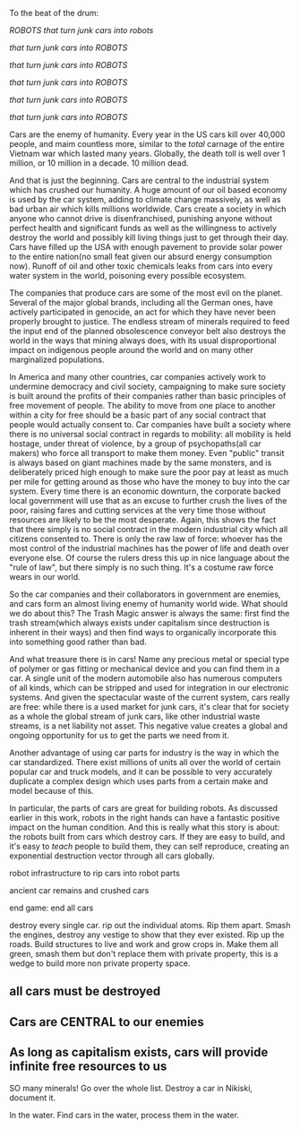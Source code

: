 
To the beat of the drum:

_ROBOTS that turn junk cars into robots_

_that turn junk cars into ROBOTS_

_that turn junk cars into ROBOTS_

_that turn junk cars into ROBOTS_

_that turn junk cars into ROBOTS_

_that turn junk cars into ROBOTS_


Cars are the enemy of humanity.  Every year in the US cars kill over 40,000 people, and maim countless more, similar to the *total* carnage of the entire Vietnam war which lasted many years.  Globally, the death toll is well over 1 million, or 10 million in a decade.  10 million dead.  

And that is just the beginning.  Cars are central to the industrial system which has crushed our humanity.   A huge amount of our oil based economy is used by the car system, adding to climate change massively, as well as bad urban air which kills millions worldwide.  Cars create a society in which anyone who cannot drive is disenfranchised, punishing anyone without perfect health and significant funds as well as the willingness to actively destroy the world and possibly kill living things just to get through their day.  Cars have filled up the USA with enough pavement to provide solar power to the entire nation(no small feat given our absurd energy consumption now).  Runoff of oil and other toxic chemicals leaks from cars into every water system in the world, poisoning every possible ecosystem.  

The companies that produce cars are some of the most evil on the planet.  Several of the major global brands, including all the German ones, have actively participated in genocide, an act for which they have never been properly brought to justice.  The endless stream of minerals required to feed the input end of the planned obsolescence conveyor belt also destroys the world in the ways that mining always does, with its usual disproportional impact on indigenous people around the world and on many other marginalized populations.  

In America and many other countries, car companies actively work to undermine democracy and civil society, campaigning to make sure society is built around the profits of their companies rather than basic principles of free movement of people. The ability to move from one place to another within a city for free should be a basic part of any social contract that people would actually consent to.  Car companies have built a society where there is no universal social contract in regards to mobility: all mobility is held hostage, under threat of violence, by a group of psychopaths(all car makers) who force all transport to make them money.  Even "public" transit is always based on giant machines made by the same monsters, and is deliberately priced high enough to make sure the poor pay at least as much per mile for getting around as those who have the money to buy into the car system.  Every time there is an economic downturn, the corporate backed local government will use that as an excuse to further crush the lives of the poor, raising fares and cutting services at the very time those without resources are likely to be the most desperate.  Again, this shows the fact that there simply is no social contract in the modern industrial city which all citizens consented to.  There is only the raw law of force: whoever has the most control of the industrial machines has the power of life and death over everyone else.  Of course the rulers dress this up in nice language about the "rule of law", but there simply is no such thing.  It's a costume raw force wears in our world. 

So the car companies and their collaborators in government are enemies, and cars form an almost living enemy of humanity world wide.  What should we do about this?  The Trash Magic answer is always the same: first find the trash stream(which always exists under capitalism since destruction is inherent in their ways) and then find ways to organically incorporate this into something good rather than bad.  

And what treasure there is in cars!  Name any precious metal or special type of polymer or gas fitting or mechanical device and you can find them in a car.  A single unit of the modern automobile also has numerous computers of all kinds, which can be stripped and used for integration in our electronic systems.  And given the spectacular waste of the current system, cars really are free: while there is a used market for junk cars, it's clear that for society as a whole the global stream of junk cars, like other industrial waste streams, is a net liability not asset.  This negative value creates a global and ongoing opportunity for us to get the parts we need from it.  

Another advantage of using car parts for industry is the way in which the car standardized.  There exist millions of units all over the world of certain popular car and truck models, and it can be possible to very accurately duplicate a complex design which uses parts from a certain make and model because of this.  

In particular, the parts of cars are great for building robots.  As discussed earlier in this work, robots in the right hands can have a fantastic positive impact on the human condition.  And this is really what this story is about: the robots built from cars which destroy cars.  If they are easy to build, and it's easy to *teach* people to build them, they can self reproduce, creating an exponential destruction vector through all cars globally.  



robot infrastructure to rip cars into robot parts

ancient car remains and crushed cars

end game: end all cars

destroy every single car.  rip out the individual atoms.  Rip them apart. Smash the engines, destroy any vestige to show that they ever existed.  Rip up the roads.  Build structures to live and work and grow crops in.  Make them all green, smash them but don't replace them with private property, this is a wedge to build more non private property space.  


## all cars must be destroyed




## Cars are CENTRAL to our enemies

## As long as capitalism exists, cars will provide infinite free resources to us

SO many minerals!  Go over the whole list.  Destroy a car in Nikiski, document it. 

In the water. Find cars in the water, process them in the water.

